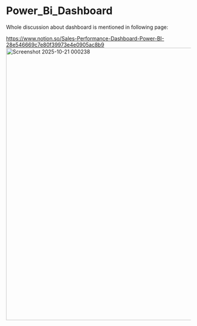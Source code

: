 ﻿# Power_Bi_Dashboard
Whole discussion about dashboard is mentioned in following page:

https://www.notion.so/Sales-Performance-Dashboard-Power-BI-28e546669c7e80f39973e4e0905ac8b9
<img width="1403" height="742" alt="Screenshot 2025-10-21 000238" src="https://github.com/user-attachments/assets/157c7008-5429-42e8-a370-007aa8da3937" />

